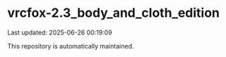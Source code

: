 # vrcfox-2.3_body_and_cloth_edition

Last updated: 2025-06-26 00:19:09

This repository is automatically maintained.
